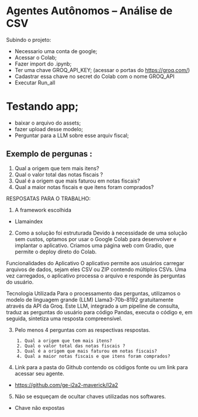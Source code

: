 # Agentes Autônomos – Análise de CSV

Subindo o projeto:

- Necessario uma conta de google;
- Acessar o Colab;
- Fazer import do .ipynb;
- Ter uma chave GROQ_API_KEY; (acessar o portas do <https://groq.com/>)
- Cadastrar essa chave no secret do Colab com o nome GROQ_API
- Executar Run_all

# Testando app;

- baixar o arquivo do assets;
- fazer upload desse modelo;
- Perguntar para a LLM sobre esse arquiv fiscal;

## Exemplo de pergunas :

1. Qual a origem que tem mais itens?
2. Qual o valor total das notas fiscais ?
3. Qual é a origem que mais faturou em notas fiscais?
4. Qual a maior notas fiscais e que itens foram comprados?




RESPOSATAS PARA O TRABALHO:

1. A framework escolhida
- Llamaindex

2. Como a solução foi estruturada
Devido à necessidade de uma solução sem custos, optamos por usar o Google Colab para desenvolver e implantar o aplicativo. Criamos uma página web com Gradio, que permite o deploy direto do Colab.

Funcionalidades do Aplicativo
O aplicativo permite aos usuários carregar arquivos de dados, sejam eles CSV ou ZIP contendo múltiplos CSVs. Uma vez carregados, o aplicativo processa o arquivo e responde às perguntas do usuário.

Tecnologia Utilizada
Para o processamento das perguntas, utilizamos o modelo de linguagem grande (LLM) Llama3-70b-8192 gratuitamente através da API da Groq. Este LLM, integrado a um pipeline de consulta, traduz as perguntas do usuário para código Pandas, executa o código e, em seguida, sintetiza uma resposta compreensível.

3. Pelo menos 4 perguntas com as respectivas respostas.
```text
    1. Qual a origem que tem mais itens?
    2. Qual o valor total das notas fiscais ?
    3. Qual é a origem que mais faturou em notas fiscais?
    4. Qual a maior notas fiscais e que itens foram comprados?
```        

4. Link para a pasta do Github contendo os códigos fonte ou um link para acessar seu agente.
- https://github.com/ge-i2a2-maverick/I2a2

5. Não se esqueçam de ocultar chaves utilizadas nos softwares.
- Chave não expostas
